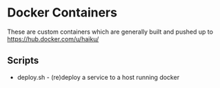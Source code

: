 # Docker Containers

These are custom containers which are generally built and pushed
up to https://hub.docker.com/u/haiku/

## Scripts

  * deploy.sh - (re)deploy a service to a host running docker
